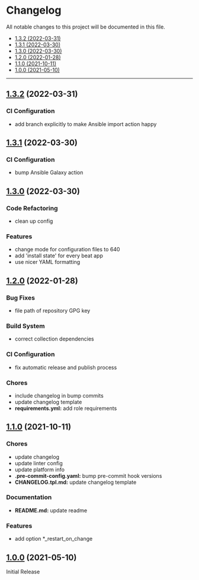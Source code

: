 # Changelog

All notable changes to this project will be documented in this file.

- [1.3.2 (2022-03-31)](#132-2022-03-31)
- [1.3.1 (2022-03-30)](#131-2022-03-30)
- [1.3.0 (2022-03-30)](#130-2022-03-30)
- [1.2.0 (2022-01-28)](#120-2022-01-28)
- [1.1.0 (2021-10-11)](#110-2021-10-11)
- [1.0.0 (2021-05-10)](#100-2021-05-10)

---

<a name="1.3.2"></a>
## [1.3.2](https://github.com/aisbergg/ansible-role-beats/compare/v1.3.1...v1.3.2) (2022-03-31)

### CI Configuration

- add branch explicitly to make Ansible import action happy


<a name="1.3.1"></a>
## [1.3.1](https://github.com/aisbergg/ansible-role-beats/compare/v1.3.0...v1.3.1) (2022-03-30)

### CI Configuration

- bump Ansible Galaxy action


<a name="1.3.0"></a>
## [1.3.0](https://github.com/aisbergg/ansible-role-beats/compare/v1.2.0...v1.3.0) (2022-03-30)

### Code Refactoring

- clean up config

### Features

- change mode for configuration files to 640
- add 'install state' for every beat app
- use nicer YAML formatting


<a name="1.2.0"></a>
## [1.2.0](https://github.com/aisbergg/ansible-role-beats/compare/v1.1.0...v1.2.0) (2022-01-28)

### Bug Fixes

- file path of repository GPG key

### Build System

- correct collection dependencies

### CI Configuration

- fix automatic release and publish process

### Chores

- include changelog in bump commits
- update changelog template
- **requirements.yml:** add role requirements


<a name="1.1.0"></a>
## [1.1.0](https://github.com/aisbergg/ansible-role-beats/compare/v1.0.0...v1.1.0) (2021-10-11)

### Chores

- update changelog
- update linter config
- update platform info
- **.pre-commit-config.yaml:** bump pre-commit hook versions
- **CHANGELOG.tpl.md:** update changelog template

### Documentation

- **README.md:** update readme

### Features

- add option *_restart_on_change


<a name="1.0.0"></a>
## [1.0.0]() (2021-05-10)

Initial Release
